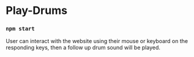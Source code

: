# Play-Drums
### `npm start`
User can interact with the website using their mouse or keyboard on the responding keys, then a follow up drum sound will be played.

